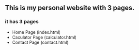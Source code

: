 ## This is my personal website with 3 pages. 
 ### it has 3 pages
 - Home Page (index.html)
 - Caculator Page (calculator.html)
 - Contact Page (contact.html)